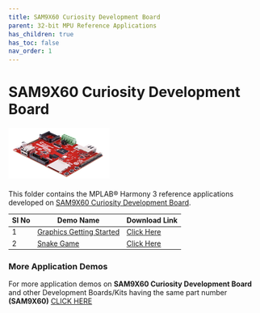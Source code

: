 ```yaml
---
title: SAM9X60 Curiosity Development Board
parent: 32-bit MPU Reference Applications
has_children: true
has_toc: false
nav_order: 1
---
```

# SAM9X60 Curiosity Development Board
<h4 align="left"> <img src = "./image.png"> </h4>

This folder contains the MPLAB® Harmony 3 reference applications developed on [SAM9X60 Curiosity Development Board](https://www.microchip.com/en-us/development-tool/EV40E67A).

|SI No| Demo Name | Download Link |
| --- | --- | -- |
| 1 | [Graphics Getting Started ](./sam9x60_cu_graphics_getting_started/readme.md) | [Click Here](https://github.com/Microchip-MPLAB-Harmony/reference_apps/releases/latest/download/sam9x60_cu_graphics_getting_started.zip) |
| 2 | [Snake Game ](./sam9x60_cu_snake_game/readme.md) | [Click Here](https://github.com/Microchip-MPLAB-Harmony/reference_apps/releases/latest/download/sam9x60_cu_snake_game.zip) |


### More Application Demos

For more application demos on **SAM9X60 Curiosity Development Board** and other Development Boards/Kits having the same part number **(SAM9X60)** <a href="https://mplab-discover.microchip.com/v1/itemtype/com.microchip.ide.project?s0=SAM9X60" target="_blank"> CLICK HERE </a>
